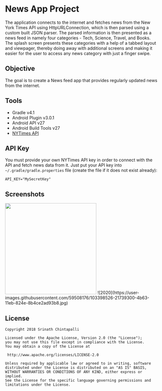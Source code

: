 News App Project
=================

The application connects to the internet and fetches news from the New York Times API using HttpURLConnection, which is then 
parsed using a custom built JSON parser. The parsed information is then presented as a news feed in namely four categories - 
Tech, Science, Travel, and Books. The splash screen presents these categories with a help of a tabbed layout and viewpager, 
thereby doing away with additional screens and making it easier for the user to access any news category with just a finger 
swipe.

Objective
-----

The goal is to create a News feed app that provides regularly updated news from the internet.

Tools
-----

* Gradle v4.1
* Android Plugin v3.0.1
* Android API v27
* Android Build Tools v27
* [NYTimes API](https://developer.nytimes.com/top_stories_v2.json)

API Key
------
You must provide your own NYTimes API key in order to connect with the API and fetch news data from it. Just put your API key 
into `~/.gradle/gradle.properties` file (create the file if it does not exist already):

```
API_KEY="MySecretKey"
```

Screenshots
------------

<img src="https://github.com/SrChip15/android-news-app/blob/master/splash_sceen.png" width="300"/>
![2020](https://user-images.githubusercontent.com/59508176/103398526-21739300-4b63-11eb-824e-8b4ce2ad93b8.jpg)


License
------
```
Copyright 2018 Srinath Chintapalli

Licensed under the Apache License, Version 2.0 (the "License");
you may not use this file except in compliance with the License.
You may obtain a copy of the License at

 http://www.apache.org/licenses/LICENSE-2.0

Unless required by applicable law or agreed to in writing, software
distributed under the License is distributed on an "AS IS" BASIS,
WITHOUT WARRANTIES OR CONDITIONS OF ANY KIND, either express or implied.
See the License for the specific language governing permissions and
limitations under the License.

```
